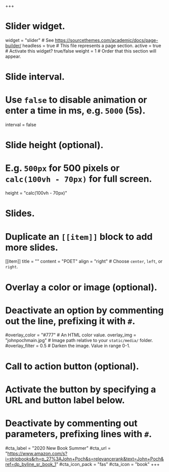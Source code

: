 +++
# Slider widget.
widget = "slider"  # See https://sourcethemes.com/academic/docs/page-builder/
headless = true  # This file represents a page section.
active = true  # Activate this widget? true/false
weight = 1  # Order that this section will appear.

# Slide interval.
# Use `false` to disable animation or enter a time in ms, e.g. `5000` (5s).
interval = false

# Slide height (optional).
# E.g. `500px` for 500 pixels or `calc(100vh - 70px)` for full screen.
height = "calc(100vh - 70px)"

# Slides.
# Duplicate an `[[item]]` block to add more slides.
[[item]]
  title = ""
  content = "POET"
  align = "right"  # Choose `center`, `left`, or `right`.
  

  # Overlay a color or image (optional).
  #   Deactivate an option by commenting out the line, prefixing it with `#`.
  #overlay_color = "#777"  # An HTML color value.
  overlay_img = "johnpochmain.jpg"  # Image path relative to your `static/media/` folder.
  #overlay_filter = 0.5  # Darken the image. Value in range 0-1.

  # Call to action button (optional).
  #   Activate the button by specifying a URL and button label below.
  #   Deactivate by commenting out parameters, prefixing lines with `#`.
  #cta_label = "2020 New Book Summer"
  #cta_url = "https://www.amazon.com/s?i=stripbooks&rh=p_27%3AJohn+Poch&s=relevancerank&text=John+Poch&ref=dp_byline_sr_book_1"
  #cta_icon_pack = "fas"
  #cta_icon = "book"
+++
